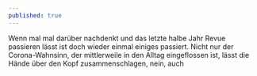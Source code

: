 ```yaml
---
published: true
---
```

Wenn mal mal darüber nachdenkt und das letzte halbe Jahr Revue passieren lässt ist doch wieder einmal einiges passiert. Nicht nur der Corona-Wahnsinn, der mittlerweile in den Alltag eingeflossen ist, lässt die Hände über den Kopf zusammenschlagen, nein, auch
